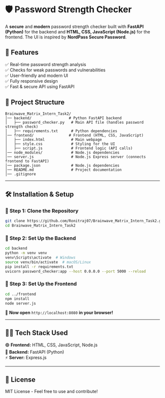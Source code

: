 # 🛡️ Password Strength Checker  


A **secure** and **modern** password strength checker built with **FastAPI (Python)** for the backend and **HTML, CSS, JavaScript (Node.js)** for the frontend. The UI is inspired by **NordPass Secure Password**.  

## 📌 Features  
✅ Real-time password strength analysis  
✅ Checks for weak passwords and vulnerabilities  
✅ User-friendly and modern UI  
✅ Fully responsive design  
✅ Fast & secure API using FastAPI  

## 📂 Project Structure  
```
Brainwave_Matrix_Intern_Task2/
│── backend/                 # Python FastAPI backend
│   ├── password_checker.py   # Main API file (handles password strength check)
│   ├── requirements.txt      # Python dependencies
│── frontend/                # Frontend (HTML, CSS, JavaScript)
│   ├── index.html            # Main webpage
│   ├── style.css             # Styling for the UI
│   ├── script.js             # Frontend logic (API calls)
│── node_modules/             # Node.js dependencies
│── server.js                 # Node.js Express server (connects frontend to FastAPI)
│── package.json              # Node.js dependencies
│── README.md                 # Project documentation
│── .gitignore
```

---

## 🛠️ Installation & Setup  

### 🔹 Step 1: Clone the Repository  
```sh
git clone https://github.com/Ronitraj07/Brainwave_Matrix_Intern_Task2.git
cd Brainwave_Matrix_Intern_Task2
```

### 🔹 Step 2: Set Up the Backend  
```sh
cd backend
python -m venv venv
venv\Scripts\activate  # Windows
source venv/bin/activate  # macOS/Linux
pip install -r requirements.txt
uvicorn password_checker:app --host 0.0.0.0 --port 5000 --reload
```

### 🔹 Step 3: Set Up the Frontend  
```sh
cd ../frontend
npm install
node server.js
```

🚀 **Now open** `http://localhost:8080` **in your browser!**  

---

## 👨‍💻 Tech Stack Used  
🟢 **Frontend:** HTML, CSS, JavaScript, Node.js  
🔵 **Backend:** FastAPI (Python)  
⚡ **Server:** Express.js  

---

## 📜 License  
MIT License - Feel free to use and contribute!  
